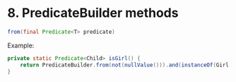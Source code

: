 # 8. PredicateBuilder methods

```java
from(final Predicate<T> predicate)
```

Example:

```java
private static Predicate<Child> isGirl() {
    return PredicateBuilder.from(not(nullValue())).and(instanceOf(Girl.class));
}
```
